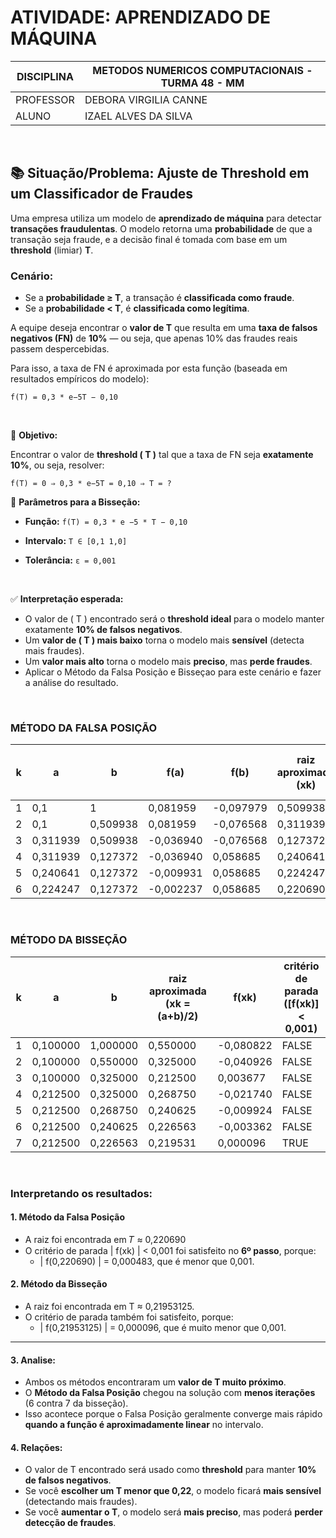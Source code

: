 # ATIVIDADE: APRENDIZADO DE MÁQUINA

| DISCIPLINA  | METODOS NUMERICOS COMPUTACIONAIS - TURMA 48 - MM  |
|-------------|-------------------------------------------------|
| PROFESSOR   | DEBORA VIRGILIA CANNE                          |
| ALUNO       | IZAEL ALVES DA SILVA                            |

<br>

## 📚 Situação/Problema: Ajuste de Threshold em um Classificador de Fraudes

Uma empresa utiliza um modelo de **aprendizado de máquina** para detectar **transações fraudulentas**. O modelo retorna uma **probabilidade** de que a transação seja fraude, e a decisão final é tomada com base em um **threshold** (limiar) **T**.

### Cenário:
- Se a **probabilidade ≥ T**, a transação é **classificada como fraude**.
- Se a **probabilidade < T**, é **classificada como legítima**.

A equipe deseja encontrar o **valor de T** que resulta em uma **taxa de falsos negativos (FN)** de **10%** — ou seja, que apenas 10% das fraudes reais passem despercebidas.

Para isso, a taxa de FN é aproximada por esta função (baseada em resultados empíricos do modelo):

`f(T) = 0,3 * e−5T − 0,10`

<br>

🎯 **Objetivo:**

Encontrar o valor de **threshold \( T \)** tal que a taxa de FN seja **exatamente 10%**, ou seja, resolver:

`f(T) = 0 ⇒ 0,3 * e−5T = 0,10 ⇒ T = ?`

📌 **Parâmetros para a Bisseção:**
- **Função:** `f(T) = 0,3 * e −5 * T − 0,10`

- **Intervalo:** `T ∈ [0,1 1,0]`
  
- **Tolerância:**  `ε = 0,001`

<br>

✅ **Interpretação esperada:**

- O valor de \( T \) encontrado será o **threshold ideal** para o modelo manter exatamente **10% de falsos negativos**.
- Um **valor de \( T \) mais baixo** torna o modelo mais **sensível** (detecta mais fraudes).
- Um **valor mais alto** torna o modelo mais **preciso**, mas **perde fraudes**.
- Aplicar o Método da Falsa Posição e Bisseçao para este cenário e fazer a análise do resultado.

<br>

### MÉTODO DA FALSA POSIÇÃO

| k | a       | b       | f(a)     | f(b)     | raiz aproximada (xk) | f(xk)    | critério de parada (abs(f(xk)) < 0,001) |
|---|---------|---------|----------|----------|----------------------|----------|-----------------------------------------|
| 1 | 0,1     | 1       | 0,081959 | -0,097979| 0,509938             | -0,076568| FALSE                                   |
| 2 | 0,1     | 0,509938| 0,081959 | -0,076568| 0,311939             | -0,036940| FALSE                                   |
| 3 | 0,311939| 0,509938| -0,036940| -0,076568| 0,127372             | 0,058685 | FALSE                                   |
| 4 | 0,311939| 0,127372| -0,036940| 0,058685 | 0,240641             | -0,009931| FALSE                                   |
| 5 | 0,240641| 0,127372| -0,009931| 0,058685 | 0,224247             | -0,002237| FALSE                                   |
| 6 | 0,224247| 0,127372| -0,002237| 0,058685 | 0,220690             | -0,000483| TRUE                                    |

<br>

### MÉTODO DA BISSEÇÃO

| k  | a         | b         | raiz aproximada (xk = (a+b)/2) | f(xk)      | critério de parada ([f(xk)] < 0,001) |
|----|-----------|-----------|--------------------------------|------------|-------------------------------------|
| 1  | 0,100000  | 1,000000   | 0,550000                      | -0,080822  | FALSE                               |
| 2  | 0,100000  | 0,550000   | 0,325000                      | -0,040926  | FALSE                               |
| 3  | 0,100000  | 0,325000   | 0,212500                      | 0,003677   | FALSE                               |
| 4  | 0,212500  | 0,325000   | 0,268750                      | -0,021740  | FALSE                               |
| 5  | 0,212500  | 0,268750   | 0,240625                      | -0,009924  | FALSE                               |
| 6  | 0,212500  | 0,240625   | 0,226563                      | -0,003362  | FALSE                               |
| 7  | 0,212500  | 0,226563   | 0,219531                      | 0,000096   | TRUE                                |

<br>

### Interpretando os resultados:

#### 1. Método da Falsa Posição
- A raiz foi encontrada em 𝑇 ≈ 0,220690
- O critério de parada | f(xk) | < 0,001 foi satisfeito no **6º passo**, porque:
  - | f(0,220690) | = 0,000483, que é menor que 0,001.

#### 2. Método da Bisseção
- A raiz foi encontrada em T ≈ 0,21953125.
- O critério de parada também foi satisfeito, porque:
  - | f(0,21953125) | = 0,000096, que é muito menor que 0,001.

---

#### 3. Analise:
- Ambos os métodos encontraram um **valor de T muito próximo**.
- O **Método da Falsa Posição** chegou na solução com **menos iterações** (6 contra 7 da bisseção).
- Isso acontece porque o Falsa Posição geralmente converge mais rápido **quando a função é aproximadamente linear** no intervalo.

#### 4. Relações:
- O valor de T encontrado será usado como **threshold** para manter **10% de falsos negativos**.
- Se você **escolher um T menor que 0,22**, o modelo ficará **mais sensível** (detectando mais fraudes).
- Se você **aumentar o T**, o modelo será **mais preciso**, mas poderá **perder detecção de fraudes**.
